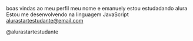 boas vindas ao meu perfil
meu nome e emanuely
estou estudadando alura
Estou me desenvolvendo na linguagem JavaScript
alurastartestudante@email.com

@alurastartestudante
